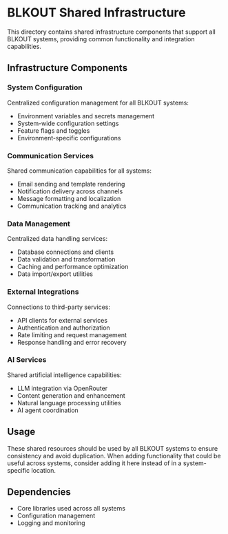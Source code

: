 # BLKOUT Shared Infrastructure

This directory contains shared infrastructure components that support all BLKOUT systems, providing common functionality and integration capabilities.

## Infrastructure Components

### System Configuration
Centralized configuration management for all BLKOUT systems:
- Environment variables and secrets management
- System-wide configuration settings
- Feature flags and toggles
- Environment-specific configurations

### Communication Services
Shared communication capabilities for all systems:
- Email sending and template rendering
- Notification delivery across channels
- Message formatting and localization
- Communication tracking and analytics

### Data Management
Centralized data handling services:
- Database connections and clients
- Data validation and transformation
- Caching and performance optimization
- Data import/export utilities

### External Integrations
Connections to third-party services:
- API clients for external services
- Authentication and authorization
- Rate limiting and request management
- Response handling and error recovery

### AI Services
Shared artificial intelligence capabilities:
- LLM integration via OpenRouter
- Content generation and enhancement
- Natural language processing utilities
- AI agent coordination

## Usage

These shared resources should be used by all BLKOUT systems to ensure consistency and avoid duplication. When adding functionality that could be useful across systems, consider adding it here instead of in a system-specific location.

## Dependencies

- Core libraries used across all systems
- Configuration management
- Logging and monitoring
